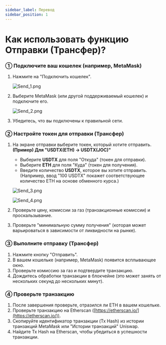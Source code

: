 ```yaml
---
sidebar_label: Перевод
sidebar_position: 1
---
```


# Как использовать функцию Отправки (Трансфер)?

### **① Подключите ваш кошелек (например, MetaMask)**

1. Нажмите на "Подключить кошелек".
    
    ![Send_1.png](/img/docs/Send_1.png)
    
2. Выберите MetaMask (или другой поддерживаемый кошелек) и подключите его.
    
    ![Send_2.png](/img/docs/Send_2.png)
    
3. Убедитесь, что вы подключены к правильной сети.

### **② Настройте токен для отправки (Трансфер)**

1. На экране отправки выберите токен, который хотите отправить.  
   **(Пример) Для "USDTX(ETH) → USDTX(JOC)"**  
   - Выберите **USDTX** для поля "Откуда" (токен для отправки).  
   - Выберите **ETH** для поля "Куда" (токен для получения).  
   - Введите количество **USDTX**, которое вы хотите отправить. (Например, ввод "100 USDTX" покажет соответствующее количество ETH на основе обменного курса.)
    
    ![Send_3.png](/img/docs/Send_3.png)

    ![Send_4.png](/img/docs/Send_4.png)
        
2. Проверьте цену, комиссии за газ (транзакционные комиссии) и проскальзывание.  
3. Проверьте "минимальную сумму получения" (которая может варьироваться в зависимости от ликвидности на рынке).

### **③ Выполните отправку (Трансфер)**

1. Нажмите кнопку "Отправить".  
2. В вашем кошельке (например, MetaMask) появится всплывающее окно.  
3. Проверьте комиссию за газ и подтвердите транзакцию.  
4. Дождитесь обработки транзакции в блокчейне (это может занять от нескольких секунд до нескольких минут).

### **④ Проверьте транзакцию**

1. После завершения проверьте, отразился ли ETH в вашем кошельке.  
2. Проверьте транзакцию на Etherscan ([https://etherscan.io/](https://etherscan.io/)).  
3. Скопируйте идентификатор транзакции (Tx Hash) из истории транзакций MetaMask или "Истории транзакций" Uniswap.  
4. Найдите Tx Hash на Etherscan, чтобы убедиться в успешности транзакции.